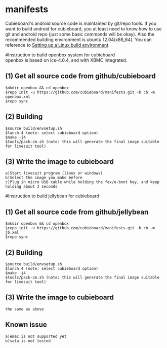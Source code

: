 manifests
=========

Cubieboard's android source code is maintained by git/repo tools. If you want to build android for cubieboard, you at least need to know how to use git and android repo (just some basic commands will be okay). Also the recommended building environment is ubuntu 12.04(x86_64). You can reference to <a href="http://source.android.com/source/initializing.html">Setting up a Linux build environment</a>

#Instruction to build openbox system for cubieboard  
openbox is based on ics-4.0.4, and with XBMC integrated.

## (1) Get all source code from github/cubieboard
    $mkdir openbox && cd openbox
    $repo init -u https://github.com/cubieboard/manifests.git -b cb -m openbox.xml  
    $repo sync

## (2) Building
    $source build/envsetup.sh
    $lunch 4 (note: select cubieboard option)
    $make -j4
    $tools/pack-cm.sh (note: this will generate the final image suitable for livesuit tool)

## (3) Write the image to cubieboard
    a)Start livesuit program (linux or windows)
    b)Select the image you make before
    c)Plug in micro USB cable while holding the fex/u-boot key, and keep holding about 3 seconds

#Instruction to build jellybean for cubieboard

## (1) Get all source code from github/jellybean
    $mkdir openbox && cd openbox
    $repo init -u https://github.com/cubieboard/manifests.git -b cb -m jb.xml  
    $repo sync

## (2) Building
    $source build/envsetup.sh
    $lunch 4 (note: select cubieboard option)
    $make -j4
    $tools/pack-cm.sh (note: this will generate the final image suitable for livesuit tool)

## (3) Write the image to cubieboard
    the same as above


## Known issue
    a)emac is not supported yet
    b)sata is not tested
